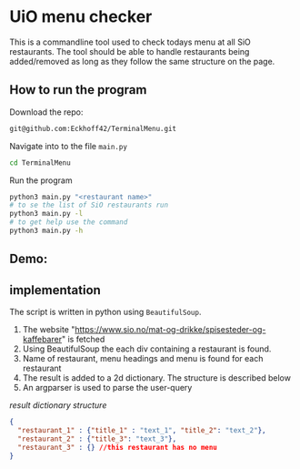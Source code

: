 # UiO menu checker 
This is a commandline tool used to check todays menu at all SiO restaurants. The tool should be able to handle restaurants being added/removed as long as they follow the same structure on the page.

## How to run the program
Download the repo:
```Bash
git@github.com:Eckhoff42/TerminalMenu.git
```

Navigate into to the file `main.py`
```bash
cd TerminalMenu
```

Run the program
```bash
python3 main.py "<restaurant name>"
# to se the list of SiO restaurants run 
python3 main.py -l
# to get help use the command
python3 main.py -h
```

## Demo:


## implementation
The script is written in python using `BeautifulSoup`.
1. The website "https://www.sio.no/mat-og-drikke/spisesteder-og-kaffebarer" is fetched
2. Using BeautifulSoup the each div containing a restaurant is found.
3. Name of restaurant, menu headings and menu is found for each restaurant
4. The result is added to a 2d dictionary. The structure is described below
5. An argparser is used to parse the user-query

*result dictionary structure*
```json
{
  "restaurant_1" : {"title_1" : "text_1", "title_2": "text_2"},
  "restaurant_2" : {"title_3": "text_3"},
  "restaurant_3" : {} //this restaurant has no menu
}
```